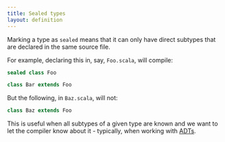 ```yaml
---
title: Sealed types
layout: definition
---
```


Marking a type as `sealed` means that it can only have direct subtypes that are declared in the same source file.

For example, declaring this in, say, `Foo.scala`, will compile:

```scala mdoc
sealed class Foo

class Bar extends Foo
```

But the following, in `Baz.scala`, will not:

```scala mdoc
class Baz extends Foo
```

This is useful when all subtypes of a given type are known and we want to let the compiler know about it - typically, when working with [ADTs](adt.html).
